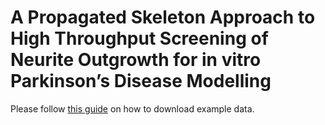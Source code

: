 # A Propagated Skeleton Approach to High Throughput Screening of Neurite Outgrowth for in vitro Parkinson’s Disease Modelling

Please follow [this guide](https://github.com/RUB-Bioinf/HT-PropagatedNeuriteSkeletonization/wiki/Example-Data) on how to download example data.
